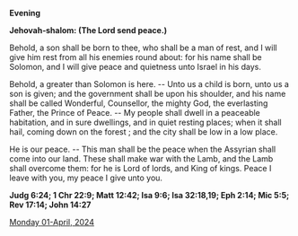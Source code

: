 **Evening**

**Jehovah‑shalom: (The Lord send peace.)**
 
Behold, a son shall be born to thee, who shall be a man of rest, and I will give him rest from all his enemies round about: for his name shall be Solomon, and I will give peace and quietness unto Israel in his days.
 
Behold, a greater than Solomon is here. -- Unto us a child is born, unto us a son is given; and the government shall be upon his shoulder, and his name shall be called Wonderful, Counsellor, the mighty God, the everlasting Father, the Prince of Peace. -- My people shall dwell in a peaceable habitation, and in sure dwellings, and in quiet resting places; when it shall hail, coming down on the forest ; and the city shall be low in a low place.
 
He is our peace. -- This man shall be the peace when the Assyrian shall come into our land. These shall make war with the Lamb, and the Lamb shall overcome them: for he is Lord of lords, and King of kings. Peace I leave with you, my peace I give unto you.  

**Judg 6:24; 1 Chr 22:9; Matt 12:42; Isa 9:6; Isa 32:18,19; Eph 2:14; Mic 5:5; Rev 17:14; John 14:27**

[Monday 01-April, 2024](https://t.me/daily_light)
